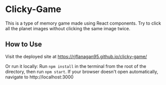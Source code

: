 # Clicky-Game

This is a type of memory game made using React components. Try to click all the planet images without clicking the same image twice.

## How to Use

Visit the deployed site at https://rjflanagan95.github.io/clicky-game/

Or run it locally:
Run `npm install` in the terminal from the root of the directory, then run `npm start`. If your browser doesn't open automatically, navigate to http://localhost:3000